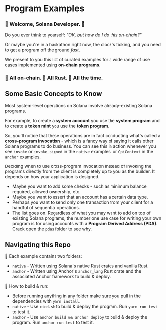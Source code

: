 # Program Examples

### :space_invader: Welcome, Solana Developer. :space_invader:   
   
Do you ever think to yourself: *"OK, but how do I do this on-chain?"*   
   
Or maybe you're in a hackathon right now, the clock's ticking, and you need to get a program off the ground *fast*.   
   
We present to you this list of curated examples for a wide range of use cases implemented using **on-chain programs**.   
   
### :link: All on-chain. :crab: All Rust. :muscle: All the time. 

## Some Basic Concepts to Know
Most system-level operations on Solana involve already-existing Solana programs.   
   
For example, to create a **system account** you use the **system program** and to create a **token mint** you use the **token program**.   
   
So, you'll notice that these operations are in fact conducting what's called a **cross-program invocation** - which is a fancy way of saying it calls other Solana programs to do business. You can see this in action whenever you see `invoke` or `invoke_signed` in the `native` examples, or `CpiContext` in the `anchor` examples.   
   
Deciding when to use cross-program invocation instead of invoking the programs directly from the client is completely up to you as the builder. It depends on how your application is designed.
- Maybe you want to add some checks - such as minimum balance required, allowed ownership, etc.
- Maybe you want to assert that an account has a certain data type.
- Perhaps you want to send only one transaction from your client for a handful of sequential operations.
- The list goes on.
Regardless of what you may want to add on top of existing Solana programs, the number one use case for writing your own program is for using accounts with a **Program Derived Address (PDA)**. Crack open the `pdas` folder to see why.

## Navigating this Repo

:file_folder: Each example contains two folders:
- `native` - Written using Solana's native Rust crates and vanilla Rust.
- `anchor` - Written using Anchor's `anchor_lang` Rust crate and the associated Anchor framework to build & deploy.

:wrench: How to build & run:
- Before running anything in any folder make sure you pull in the dependencies with `yarn install`.
- `native` - Use `cicd.sh` to build & deploy the program. Run `yarn run test` to test it.
- `anchor` - Use `anchor build && anchor deploy` to build & deploy the program. Run `anchor run test` to test it.
